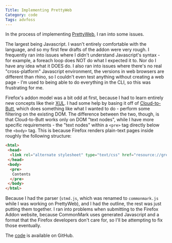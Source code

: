 ```yaml
---
Title: Implementing PrettyWeb
Category: code
Tags: advfoss
---
```


In the process of implementing [PrettyWeb], I ran into some issues.

The largest being Javascript. I wasn't entirely comfortable with the language, and so my first few drafts of the addon were very rough. I frequently ran into issues where I didn't understand Javascript's syntax - for example, a foreach loop does NOT do what I expected it to. Nor do I have any idea what it DOES do. I also ran into issues where there's no real "cross-platform" Javascript environment, the versions in web browsers are different than rhino, so I couldn't even test anything without creating a web page - I'm used to being able to do everything in the CLI, so this was frustrating for me.

Firefox's addon model was a bit odd at first, because I had to learn entirely new concepts like their [XUL]. I had some help by basing it off of [Cloud-to-Butt], which does something like what I wanted to do - perform some filtering on the existing DOM. The difference between the two, though, is that Cloud-to-Butt works only on DOM "text nodes", while I have more specific requirements - the "text nodes" within a `<pre>` tag directly below the `<body>` tag. This is because Firefox renders plain-text pages inside roughly the following structure:

```html
<html>
 <head>
  <link rel="alternate stylesheet" type="text/css" href="resource://gre-resources/plaintext.css" title="Wrap Long Lines">
 </head>
 <body>
  <pre>
   Contents
  </pre>
 </body>
</html>
```

Because I had the parser (`stmd.js`, which was renamed to `commonmark.js` while I was working on PrettyWeb), and I had the outline, the rest was just putting them together. I ran into problems when submitting to the Firefox Addon website, because CommonMark uses generated Javascript and a format that the Firefox developers don't care for, so I'll be attempting to fix those eventually.

The [code] is available on GitHub.

[PrettyWeb]: {static}/2014/10/26-prettyweb.md
[XUL]: https://developer.mozilla.org/en-US/docs/Mozilla/Tech/XUL
[Cloud-to-Butt]: https://github.com/Qalthos/cloud-to-butt-mozilla
[code]: https://github.com/msoucy/PrettyWeb "PrettyWeb"
